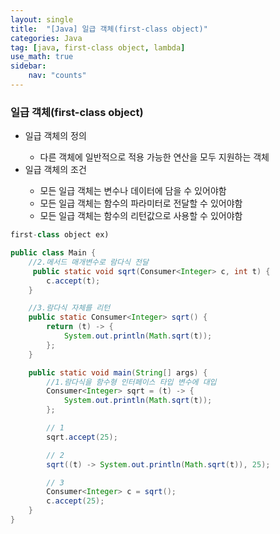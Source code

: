 ```yaml
---
layout: single
title:  "[Java] 일급 객체(first-class object)"
categories: Java
tag: [java, first-class object, lambda]
use_math: true
sidebar:
    nav: "counts"
---
```



### 일급 객체(first-class object)
<ul>
    <li>일급 객체의 정의</li>
    <ul>
        <li>다른 객체에 일반적으로 적용 가능한 연산을 모두 지원하는 객체</li>
    </ul>
    <li>일급 객체의 조건</li>
    <ul>
        <li>모든 일급 객체는 변수나 데이터에 담을 수 있어야함</li>
        <li>모든 일급 객체는 함수의 파라미터로 전달할 수 있어야함</li>
        <li>모든 일급 객체는 함수의 리턴값으로 사용할 수 있어야함</li>
    </ul>
</ul>

```java
first-class object ex)

public class Main {
    //2.메서드 매개변수로 람다식 전달
     public static void sqrt(Consumer<Integer> c, int t) {
        c.accept(t);
    }

    //3.람다식 자체를 리턴
    public static Consumer<Integer> sqrt() {
        return (t) -> {
            System.out.println(Math.sqrt(t));
        };
    }

    public static void main(String[] args) {
        //1.람다식을 함수형 인터페이스 타입 변수에 대입
        Consumer<Integer> sqrt = (t) -> {
            System.out.println(Math.sqrt(t));
        };

        // 1
        sqrt.accept(25); 

        // 2
        sqrt((t) -> System.out.println(Math.sqrt(t)), 25);

        // 3
        Consumer<Integer> c = sqrt();
        c.accept(25);
    }
}
```